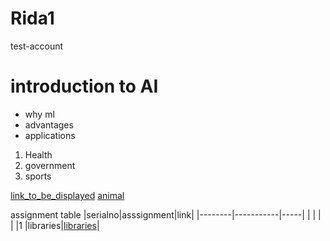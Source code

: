 # Rida1
 test-account

 # introduction to AI 

 - why ml
 - advantages
 - applications

 1. Health
 2. government
 3. sports

[link_to_be_displayed](actual_link)
[animal](https://letsenhance.io/static/8f5e523ee6b2479e26ecc91b9c25261e/1015f/MainAfter.jpg)

assignment table
|serialno|asssignment|link|
|--------|-----------|-----|
|         |          |      |
|1       |libraries|[libraries](https://github.com/Rida1551/Rida1/blob/b276464d32369566a107dc11bf2cf46459c55f8c/libraries.ipynb)|

    
 
 
